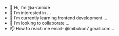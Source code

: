 - 👋 Hi, I’m @a-ramide
- 👀 I’m interested in ...
- 🌱 I’m currently learning frontend development ...
- 💞️ I’m looking to collaborate ...
- 📫 How to reach me email- @mibukun7.gmail.com...

<!---
a-ramide/a-ramide is a ✨ special ✨ repository because its `README.md` (this file) appears on your GitHub profile.
You can click the Preview link to take a look at your changes.
--->
